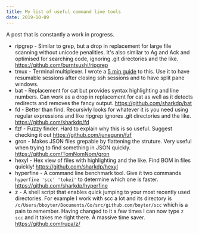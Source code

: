 ```yaml
---
title: My list of useful command line tools
date: 2019-10-09
---
```


A post that is constantly a work in progress.

 - ripgrep - Similar to grep, but a drop in replacement for large file scanning without unicode penalities. It's also similar to Ag and Ack and optimised for searching code, ignoring .git directories and the like. https://github.com/burntsushi/ripgrep
 - tmux - Terminal multiplexer. I wrote a [5 min guide](https://boyter.org/posts/enough-tmux-to-be-productive-in-5-minutes/) to this. Use it to have resumable sessions after closing ssh sessions and to have split pane windows.
 - bat - Replacement for cat but provides syntax highlighting and line numbers. Can work as a drop in replacement for cat as well as it detects redirects and removes the fancy output. https://github.com/sharkdp/bat
 - fd - Better than find. Recursivly looks for whatever it is you need using regular expressions and like ripgrep ignores .git directories and the like. https://github.com/sharkdp/fd
 - fzf - Fuzzy finder. Hard to explain why this is so useful. Suggest checking it out https://github.com/junegunn/fzf
 - gron - Makes JSON files grepable by flattening the struture. Very useful when trying to find something in JSON quickly. https://github.com/TomNomNom/gron
 - hexyl - Hex view of files with highlighting and the like. Find BOM in files quickly! https://github.com/sharkdp/hexyl
 - hyperfine - A command line benchmark tool. Give it two commands `hyperfine 'scc' 'tokei'` to determine which one is faster. https://github.com/sharkdp/hyperfine
 - z - A shell script that enables quick jumping to your most recently used directories. For example I work with scc a lot and its directory is `/c/Users/bboyter/Documents/Go/src/github.com/boyter/scc` which is a pain to remember. Having changed to it a few times I can now type `z scc` and it takes me right there. A massive time saver. https://github.com/rupa/z/
